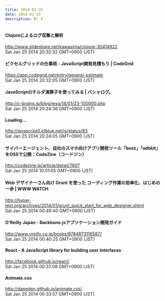 ```yaml
---
title: 2014-01-25
date: 2014-01-25
description: B! 9
---
```


#### Clojureによるログ収集と解析
http://www.slideshare.net/kawasima/clojure-30414922<br>
Sat Jan 25 2014 20:32:32 GMT+0900 (JST)<br>


#### ピクセルグリッドの仕事術 - JavaScript開発見積もり | CodeGrid
https://app.codegrid.net/entry/general-estimate<br>
Sat Jan 25 2014 20:32:05 GMT+0900 (JST)<br>


#### JavaScriptのチルダ演算子を使ってみる | バシャログ。
http://c-brains.jp/blog/wsg/14/01/23-100000.php<br>
Sat Jan 25 2014 20:24:36 GMT+0900 (JST)<br>


#### Loading...
http://javascript0.e1blue.net/js/status/83<br>
Sat Jan 25 2014 20:24:05 GMT+0900 (JST)<br>


#### サイバーエージェント、自社のスマホ向けアプリ開発ツール「beez」「adbkit」をOSSで公開：CodeZine（コードジン）
http://codezine.jp/article/detail/7607<br>
Sat Jan 25 2014 10:01:05 GMT+0900 (JST)<br>


#### Web デザイナーさん向け Grunt を使った コーディング作業の効率化、はじめの一歩 | WWW WATCH
http://hyper-text.org/archives/2014/01/grunt_quick_start_for_web_designer.shtml<br>
Sat Jan 25 2014 00:49:40 GMT+0900 (JST)<br>


#### O'Reilly Japan - Backbone.jsアプリケーション開発ガイド
http://www.oreilly.co.jp/books/9784873116587/<br>
Sat Jan 25 2014 00:40:25 GMT+0900 (JST)<br>


#### React - A JavaScript library for building user interfaces
http://facebook.github.io/react/<br>
Sat Jan 25 2014 00:37:08 GMT+0900 (JST)<br>


#### Animate.css
http://daneden.github.io/animate.css/<br>
Sat Jan 25 2014 00:33:57 GMT+0900 (JST)<br>


